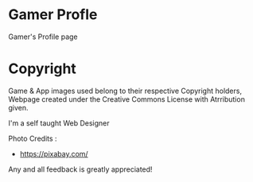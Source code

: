 # Gamer Profle
 Gamer's Profile page 
 
# Copyright
Game & App images used belong to their respective Copyright holders, Webpage created under the Creative Commons License with Atrribution given.

I'm a self taught Web Designer

Photo Credits : 

- https://pixabay.com/

Any and all feedback is greatly appreciated!
